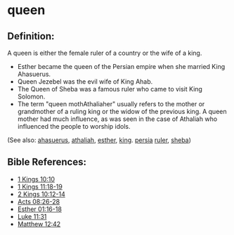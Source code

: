 # queen #

## Definition: ##

A queen is either the female ruler of a country or the wife of a king.

* Esther became the queen of the Persian empire when she married King Ahasuerus.
* Queen Jezebel was the evil wife of King Ahab.
* The Queen of Sheba was a famous ruler who came to visit King Solomon.
* The term "queen mothAthaliaher" usually refers to the mother or grandmother of a ruling king or the widow of the previous king. A queen mother had much influence, as was seen in the case of Athaliah who influenced the people to worship idols.

(See also: [ahasuerus](../other/ahasuerus.md), [athaliah](../other/athaliah.md), [esther](../other/esther.md), [king](../other/king.md). [persia](../other/persia.md) [ruler](../other/ruler.md), [sheba](../other/sheba.md))

## Bible References: ##

* [1 Kings 10:10](https://door43.org/en/bible/notes/1ki/10/10)
* [1 Kings 11:18-19](https://door43.org/en/bible/notes/1ki/11/18)
* [2 Kings 10:12-14](https://door43.org/en/bible/notes/2ki/10/12)
* [Acts 08:26-28](https://door43.org/en/bible/notes/act/08/26)
* [Esther 01:16-18](https://door43.org/en/bible/notes/est/01/16)
* [Luke 11:31](https://door43.org/en/bible/notes/luk/11/31)
* [Matthew 12:42](https://door43.org/en/bible/notes/mat/12/42)
